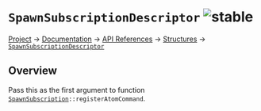 # `SpawnSubscriptionDescriptor` ![stable]
[Project](https://github.com/ksxatompackages/quick-spawn) → [Documentation](../..) → [API References](..) → [Structures](.) → [`SpawnSubscriptionDescriptor`](./spawn-subscription-descriptor.md)

## Overview

Pass this as the first argument to function <code>[SpawnSubscription](./classes/spawn-subscription.md)::registerAtomCommand</code>.

[fixed]: https://cdn.rawgit.com/ksxatompackages/quick-spawn/images-v0.2.0/docs/images/badges/fixed.svg
[stable]: https://cdn.rawgit.com/ksxatompackages/quick-spawn/images-v0.2.0/docs/images/badges/stable.svg
[experimental]: https://cdn.rawgit.com/ksxatompackages/quick-spawn/images-v0.2.0/docs/images/badges/experimental.svg
[deprecated]: https://cdn.rawgit.com/ksxatompackages/quick-spawn/images-v0.2.0/docs/images/badges/deprecated.svg
